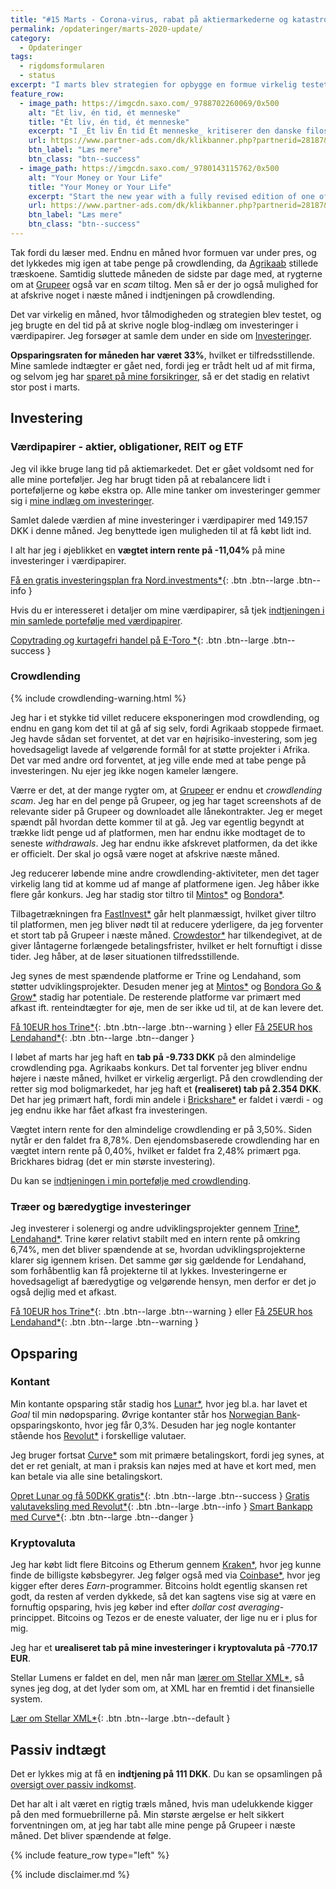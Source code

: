 ```yaml
---
title: "#15 Marts - Corona-virus, rabat på aktiermarkederne og katastrofer i crowdlending"
permalink: /opdateringer/marts-2020-update/
category:
  - Opdateringer
tags:
  - rigdomsformularen
  - status
excerpt: "I marts blev strategien for opbygge en formue virkelig testet med nedgang på de globale aktiemarkeder - og igen tabte jeg penge på crowdlending."
feature_row:
  - image_path: https://imgcdn.saxo.com/_9788702260069/0x500
    alt: "Ét liv, én tid, ét menneske"
    title: "Ét liv, én tid, ét menneske"
    excerpt: "I _Ét liv Én tid Ét menneske_ kritiserer den danske filosof og erhvervsleder Morten Albæk idéen om, at man ved at sætte klarere grænser mellem arbejdstid og fritid, kan løse dette seriøse problem. Ifølge Morten Albæk findes svaret snarere ved at skabe sig et meningsfuldt liv."
    url: https://www.partner-ads.com/dk/klikbanner.php?partnerid=28187&bannerid=43264&htmlurl=https://www.saxo.com/dk/et-liv-en-tid-et-menneske_morten-albaek_haeftet_9788702260069
    btn_label: "Læs mere"
    btn_class: "btn--success"
  - image_path: https://imgcdn.saxo.com/_9780143115762/0x500
    alt: "Your Money or Your Life"
    title: "Your Money or Your Life"
    excerpt: "Start the new year with a fully revised edition of one of the most influential books ever written on personal finance with more than a million copies sold"
    url: https://www.partner-ads.com/dk/klikbanner.php?partnerid=28187&bannerid=43264&htmlurl=https://www.saxo.com/dk/your-money-or-your-life_vicki-robin_paperback_9780143115762
    btn_label: "Læs mere"
    btn_class: "btn--success"
---
```


Tak fordi du læser med. Endnu en måned hvor formuen var under pres, og det lykkedes mig igen at tabe penge på crowdlending, da [Agrikaab](/platform/agrikaab/) stillede træskoene. Samtidig sluttede måneden de sidste par dage med, at rygterne om at [Grupeer](/platform/grupeer/) også var en _scam_ tiltog. Men så er der jo også mulighed for at afskrive noget i næste måned i indtjeningen på crowdlending.

Det var virkelig en måned, hvor tålmodigheden og strategien blev testet, og jeg brugte en del tid på at skrive nogle blog-indlæg om investeringer i værdipapirer. Jeg forsøger at samle dem under en side om [Investeringer](/investering/).

**Opsparingsraten for måneden har været 33%**, hvilket er tilfredsstillende. Mine samlede indtægter er gået ned, fordi jeg er trådt helt ud af mit firma, og selvom jeg har [sparet på mine forsikringer](/forsikringer/), så er det stadig en relativt stor post i marts. 

## Investering

### Værdipapirer - aktier, obligationer, REIT og ETF

Jeg vil ikke bruge lang tid på aktiemarkedet. Det er gået voldsomt ned for alle mine porteføljer. Jeg har brugt tiden på at rebalancere lidt i porteføljerne og købe ekstra op. Alle mine tanker om investeringer gemmer sig i [mine indlæg om investeringer](/investering/).

Samlet dalede værdien af mine investeringer i værdipapirer med 149.157 DKK i denne måned. Jeg benyttede igen muligheden til at få købt lidt ind.

I alt har jeg i øjeblikket en **vægtet intern rente på -11,04%** på mine investeringer i værdipapirer.

[Få en gratis investeringsplan fra Nord.investments\*](/go/nord/){: .btn .btn--large .btn--info }

Hvis du er interesseret i detaljer om mine værdipapirer, så tjek [indtjeningen i min samlede portefølje med værdipapirer](/investeringer/).

[Copytrading og kurtagefri handel på E-Toro \*](/go/etoro/){: .btn .btn--large .btn--success }

### Crowdlending

{% include crowdlending-warning.html %}

Jeg har i et stykke tid villet reducere eksponeringen mod crowdlending, og endnu en gang kom det til at gå af sig selv, fordi Agrikaab stoppede firmaet. Jeg havde sådan set forventet, at det var en højrisiko-investering, som jeg hovedsageligt lavede af velgørende formål for at støtte projekter i Afrika. Det var med andre ord forventet, at jeg ville ende med at tabe penge på investeringen. Nu ejer jeg ikke nogen kameler længere.

Værre er det, at der mange rygter om, at [Grupeer](/platform/grupeer/) er endnu et _crowdlending scam_. Jeg har en del penge på Grupeer, og jeg har taget screenshots af de relevante sider på Grupeer og downloadet alle lånekontrakter. Jeg er meget spændt pål hvordan dette kommer til at gå. Jeg var egentlig begyndt at trække lidt penge ud af platformen, men har endnu ikke modtaget de to seneste _withdrawals_. Jeg har endnu ikke afskrevet platformen, da det ikke er officielt. Der skal jo også være noget at afskrive næste måned.

Jeg reducerer løbende mine andre crowdlending-aktiviteter, men det tager virkelig lang tid at komme ud af mange af platformene igen. Jeg håber ikke flere går konkurs. Jeg har stadig stor tiltro til [Mintos\*](/go/mintos/) og [Bondora\*](/go/bondora/).

Tilbagetrækningen fra [FastInvest\*](/go/fastinvest/) går helt planmæssigt, hvilket giver tiltro til platformen, men jeg bliver nødt til at reducere yderligere, da jeg forventer et stort tab på Grupeer i næste måned. [Crowdestor\*](/go/crowdestor/) har tilkendegivet, at de giver låntagerne forlængede betalingsfrister, hvilket er helt fornuftigt i disse tider. Jeg håber, at de løser situationen tilfredsstillende. 

Jeg synes de mest spændende platforme er Trine og Lendahand, som støtter udviklingsprojekter. Desuden mener jeg at [Mintos\*](/go/mintos/) og [Bondora Go & Grow\*](/go/bondora/) stadig har potentiale. De resterende platforme var primært med afkast ift. renteindtægter for øje, men de ser ikke ud til, at de kan levere det.

[Få 10EUR hos Trine\*](/go/trine/){: .btn .btn--large .btn--warning } eller [Få 25EUR hos Lendahand\*](/go/lendahand/){: .btn .btn--large .btn--danger }

I løbet af marts har jeg haft en **tab på -9.733 DKK** på den almindelige crowdlending pga. Agrikaabs konkurs. Det tal forventer jeg bliver endnu højere i næste måned, hvilket er virkelig ærgerligt. På den crowdlending der retter sig mod boligmarkedet, har jeg haft et **(realiseret) tab på 2.354 DKK**. Det har jeg primært haft, fordi min andele i [Brickshare\*](/go/brickshare/) er faldet i værdi - og jeg endnu ikke har fået afkast fra investeringen.

Vægtet intern rente for den almindelige crowdlending er på 3,50%. Siden nytår er den faldet fra 8,78%. Den ejendomsbaserede crowdlending har en vægtet intern rente på 0,40%, hvilket er faldet fra 2,48% primært pga. Brickhares bidrag (det er min største investering).

Du kan se [indtjeningen i min portefølje med crowdlending](/crowdlending/).

### Træer og bæredygtige investeringer

Jeg investerer i solenergi og andre udviklingsprojekter gennem [Trine\*](/go/trine/), [Lendahand\*](/go/lendahand/). Trine kører relativt stabilt med en intern rente på omkring 6,74%, men det bliver spændende at se, hvordan udviklingsprojekterne klarer sig igennem krisen. Det samme gør sig gældende for Lendahand, som forhåbentlig kan få projekterne til at lykkes. Investeringerne er hovedsageligt af bæredygtige og velgørende hensyn, men derfor er det jo også dejlig med et afkast.

[Få 10EUR hos Trine\*](/go/trine/){: .btn .btn--large .btn--warning } eller [Få 25EUR hos Lendahand\*](/go/lendahand/){: .btn .btn--large .btn--warning }

## Opsparing

### Kontant

Min kontante opsparing står stadig hos [Lunar\*](/go/lunar/), hvor jeg bl.a. har lavet et _Goal_ til min nødopsparing. Øvrige kontanter står hos [Norwegian Bank](/go/norwegian/)-opsparingskonto, hvor jeg får 0,3%. Desuden har jeg nogle kontanter stående hos [Revolut\*](/go/revolut/) i forskellige valutaer. 

Jeg bruger fortsat [Curve\*](/go/curve/) som mit primære betalingskort, fordi jeg synes, at det er ret genialt, at man i praksis kan nøjes med at have et kort med, men kan betale via alle sine betalingskort.

[Opret Lunar og få 50DKK gratis\*](/go/lunar/){: .btn .btn--large .btn--success }
[Gratis valutaveksling med Revolut\*](/go/revolut/){: .btn .btn--large .btn--info }
[Smart Bankapp med Curve\*](/go/curve/){: .btn .btn--large .btn--danger }

### Kryptovaluta

Jeg har købt lidt flere Bitcoins og Etherum gennem [Kraken\*](/go/kraken/), hvor jeg kunne finde de billigste købsbegyrer. Jeg følger også med via [Coinbase\*](/go/coinbase/), hvor jeg kigger efter deres _Earn_-programmer. Bitcoins holdt egentlig skansen ret godt, da resten af verden dykkede, så det kan sagtens vise sig at være en fornuftig opsparing, hvis jeg køber ind efter _dollar cost averaging_-princippet. Bitcoins og Tezos er de eneste valuater, der lige nu er i plus for mig.

Jeg har et **urealiseret tab på mine investeringer i kryptovaluta på -770.17 EUR**. 

Stellar Lumens er faldet en del, men når man [lærer om Stellar XML\*](https://coinbase.com/earn/xlm/invite/cxq453w7), så synes jeg dog, at det lyder som om, at XML har en fremtid i det finansielle system.

[Lær om Stellar XML\*](https://coinbase.com/earn/xlm/invite/cxq453w7){: .btn .btn--large .btn--default }

## Passiv indtægt

Det er lykkes mig at få en **indtjening på 111 DKK**. Du kan se opsamlingen på [oversigt over passiv indkomst](/passiv-indkomst/).

Det har alt i alt været en rigtig træls måned, hvis man udelukkende kigger på den med formuebrillerne på. Min største ærgelse er helt sikkert forventningen om, at jeg har tabt alle mine penge på Grupeer i næste måned. Det bliver spændende at følge.

{% include feature_row type="left" %}

{% include disclaimer.md %}

